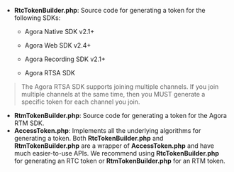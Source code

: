 - **RtcTokenBuilder.php**: Source code for generating a token for the following SDKs:
  - Agora Native SDK v2.1+

  - Agora Web SDK v2.4+

  - Agora Recording SDK v2.1+

  - Agora RTSA SDK

> The Agora RTSA SDK supports joining multiple channels. If you join multiple channels at the same time, then you MUST generate a specific token for each channel you join.

- **RtmTokenBuilder.php**: Source code for generating a token for the Agora RTM SDK.
- **AccessToken.php**: Implements all the underlying algorithms for generating a token. Both **RtcTokenBuilder.php**
  and **RtmTokenBuilder.php** are a wrapper of **AccessToken.php** and have much easier-to-use APIs. We recommend
  using **RtcTokenBuilder.php** for generating an RTC token or **RtmTokenBuilder.php** for an RTM token.
